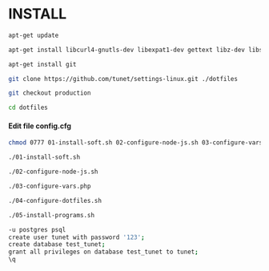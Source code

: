 # INSTALL

````bash
apt-get update
````

````bash
apt-get install libcurl4-gnutls-dev libexpat1-dev gettext libz-dev libssl-dev
````

````bash
apt-get install git
````

````bash
git clone https://github.com/tunet/settings-linux.git ./dotfiles
````

````bash
git checkout production
````

````bash
cd dotfiles
````

#### Edit file config.cfg

````bash
chmod 0777 01-install-soft.sh 02-configure-node-js.sh 03-configure-vars.php 04-configure-dotfiles.sh 05-install-programs.sh
````

````bash
./01-install-soft.sh
````

````bash
./02-configure-node-js.sh
````

````bash
./03-configure-vars.php
````

````bash
./04-configure-dotfiles.sh
````

````bash
./05-install-programs.sh
````

````bash
-u postgres psql
create user tunet with password '123';
create database test_tunet;
grant all privileges on database test_tunet to tunet;
\q
````
